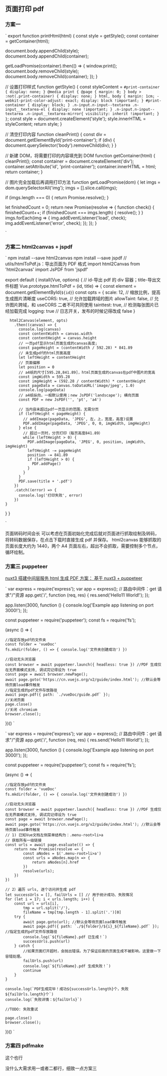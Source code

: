 ## 页面打印 pdf

### 方案一

`
export function printHtml(html) {
const style = getStyle();
const container = getContainer(html);

document.body.appendChild(style);
document.body.appendChild(container);

getLoadPromise(container).then(() => {
window.print();
document.body.removeChild(style);
document.body.removeChild(container);
});
}

// 设置打印样式
function getStyle() {
const styleContent = `#print-container {
    display: none;
	}
	@media print {
		@page {
			margin: 0;
		}
    body > :not(.print-container) {
        display: none;
    }
    html,
    body {
				margin: 1cm;
				-webkit-print-color-adjust: exact;
        display: block !important;
    }
    #print-container {
        display: block;
    }
		.n-input.n-input--textarea .n-input__textarea-el {
			display: none !important;
		}
		.n-input.n-input--textarea .n-input__textarea-mirror{
			visibility: inherit !important;
		}
	}`;
const style = document.createElement('style');
style.innerHTML = styleContent;
return style;
}

// 清空打印内容
function cleanPrint() {
const div = document.getElementById('print-container');
if (div) {
document.querySelector('body').removeChild(div);
}
}

// 新建 DOM，将需要打印的内容填充到 DOM
function getContainer(html) {
cleanPrint();
const container = document.createElement('div');
container.setAttribute('id', 'print-container');
container.innerHTML = html;
return container;
}

// 图片完全加载后再调用打印方法
function getLoadPromise(dom) {
let imgs = dom.querySelectorAll('img');
imgs = [].slice.call(imgs);

if (imgs.length === 0) {
return Promise.resolve();
}

let finishedCount = 0;
return new Promise(resolve => {
function check() {
finishedCount++;
if (finishedCount === imgs.length) {
resolve();
}
}
imgs.forEach(img => {
img.addEventListener('load', check);
img.addEventListener('error', check);
});
});
}

`

### 方案二 html2canvas + jspdf

`
npm install --save html2canvas
npm install --save jspdf
// utils/htmlToPdf.js：导出页面为 PDF 格式
import html2Canvas from 'html2canvas'
import JsPDF from 'jspdf'

export default {
install(Vue, options) {
// id-导出 pdf 的 div 容器；title-导出文件标题
Vue.prototype.htmlToPdf = (id, title) => {
const element = document.getElementById(`${id}`)
const opts = {
scale: 12, // 缩放比例，提高生成图片清晰度
useCORS: true, // 允许加载跨域的图片
allowTaint: false, // 允许图片跨域，和 useCORS 二者不可共同使用
tainttest: true, // 检测每张图片已经加载完成
logging: true // 日志开关，发布的时候记得改成 false
}

      html2Canvas(element, opts)
        .then((canvas) => {
          console.log(canvas)
          const contentWidth = canvas.width
          const contentHeight = canvas.height
          // 一页pdf显示html页面生成的canvas高度;
          const pageHeight = (contentWidth / 592.28) * 841.89
          // 未生成pdf的html页面高度
          let leftHeight = contentHeight
          // 页面偏移
          let position = 0
          // a4纸的尺寸[595.28,841.89]，html页面生成的canvas在pdf中图片的宽高
          const imgWidth = 595.28
          const imgHeight = (592.28 / contentWidth) * contentHeight
          const pageData = canvas.toDataURL('image/jpeg', 1.0)
          console.log(pageData)
          // a4纸纵向，一般默认使用；new JsPDF('landscape'); 横向页面
          const PDF = new JsPDF('', 'pt', 'a4')

          // 当内容未超过pdf一页显示的范围，无需分页
          if (leftHeight < pageHeight) {
            // addImage(pageData, 'JPEG', 左，上，宽度，高度)设置
            PDF.addImage(pageData, 'JPEG', 0, 0, imgWidth, imgHeight)
          } else {
            // 超过一页时，分页打印（每页高度841.89）
            while (leftHeight > 0) {
              PDF.addImage(pageData, 'JPEG', 0, position, imgWidth, imgHeight)
              leftHeight -= pageHeight
              position -= 841.89
              if (leftHeight > 0) {
                PDF.addPage()
              }
            }
          }
          PDF.save(title + '.pdf')
        })
        .catch((error) => {
          console.log('打印失败', error)
        })
    }

}
}

<template>
  <div>
      <div
       id="pdfDom"
      >
        测试数据
      </div>
      <el-button type="primary" round style="background: #4849FF" @click="btnClick">导出PDF</el-button>
    </div>
 </template>
 <script>
 import JsPDF from 'jspdf'
 import html2Canvas from 'html2canvas'
 methods: {
    // 导出pdf
    btnClick() {
     this.$nextTick(() => {
         this.htmlToPdf('pdfDom', '个人报告')
     })
    },
  },
 </script>

`

页面转码时间会长
可以考虑在页面初始化完成后就对页面进行抓取绘制及转码，将转码数据保存，在点击下载时直接生成 pdf 并保存。
html2canvas 能够抓取的页面长度大约为 1440，两个 A4 页面左右，超出不会抓取，需要控制多个节点，循环绘制。

### 方案三 puppeteer

[nuxt3 搭建中间层服务 html 生成 PDF 方案： 基于 nuxt3 + puppeteer](https://juejin.cn/post/7165902819701522445?share_token=9d11665e-e167-4c65-baab-3068fa4df1ea)

`
var express = require('express');
var app = express();
// 路由中间件：get 请求"/"资源
app.get('/', function (req, res) {
res.send('Hello11 World!');
});

app.listen(3000, function () {
console.log('Example app listening on port 3000!');
});

const puppeteer = require('puppeteer');
const fs = require('fs');

(async () => {

    //指定存放pdf的文件夹
    const folder = 'vueDoc'
    fs.mkdir(folder, () => { console.log('文件夹创建成功') })

    //启动无头浏览器
    const browser = await puppeteer.launch({ headless: true }) //PDF 生成仅在无界面模式支持, 调试完记得设为 true
    const page = await browser.newPage();
    await page.goto('https://cn.vuejs.org/v2/guide/index.html'); //默认会等待页面load事件触发
    //指定生成的pdf文件存放路径
    await page.pdf({ path: `./vueDoc/guide.pdf` });
    //关闭页面
    page.close()
    //关闭 chromium
    browser.close();

})()
`

`
var express = require('express');
var app = express();
// 路由中间件：get 请求"/"资源
app.get('/', function (req, res) {
res.send('Hello11 World!');
});

app.listen(3000, function () {
console.log('Example app listening on port 3000!');
});

const puppeteer = require('puppeteer');
const fs = require('fs');

(async () => {

    //指定存放pdf的文件夹
    const folder = 'vueDoc'
    fs.mkdir(folder, () => { console.log('文件夹创建成功') })

    //启动无头浏览器
    const browser = await puppeteer.launch({ headless: true }) //PDF 生成仅在无界面模式支持, 调试完记得设为 true
    const page = await browser.newPage();
    await page.goto('https://cn.vuejs.org/v2/guide/index.html'); //默认会等待页面load事件触发
    // 1) 已知Vue文档左侧菜单结构为：.menu-root>li>a
    // 获取所有一级链接
    const urls = await page.evaluate(() => {
        return new Promise(resolve => {
            const aNodes = $('.menu-root>li>a')
            const urls = aNodes.map(n => {
                return aNodes[n].href
            })
            resolve(urls);
        })
    })

    // 2）遍历 urls, 逐个访问并生成 pdf
    let successUrls = [], failUrls = [] // 用于统计成功、失败情况
    for (let i = 17; i < urls.length; i++) {
        const url = urls[i],
            tmp = url.split('/'),
            fileName = tmp[tmp.length - 1].split('.')[0]
        try {
            await page.goto(url); //默认会等待页面load事件触发
            await page.pdf({ path: `./${folder}/${i}_${fileName}.pdf` }); //指定生成的pdf文件存放路径
            console.log(`${fileName}.pdf 已生成！`)
            successUrls.push(url)
        } catch {
            //如果页面打开超时，会抛出错误。为了保证后面的页面生成不被影响，这里做一下容错处理。
            failUrls.push(url)
            console.log(`${fileName}.pdf 生成失败！`)
            continue
        }
    }

    console.log(`PDF生成完毕！成功${successUrls.length}个，失败${failUrls.length}个`)
    console.log(`失败详情：${failUrls}`)

    //TODO: 失败重试

    page.close()
    browser.close();

})()
`

### 方案四 pdfmake

这个也行

没什么大需求用一或者二都行，细致一点方案三
